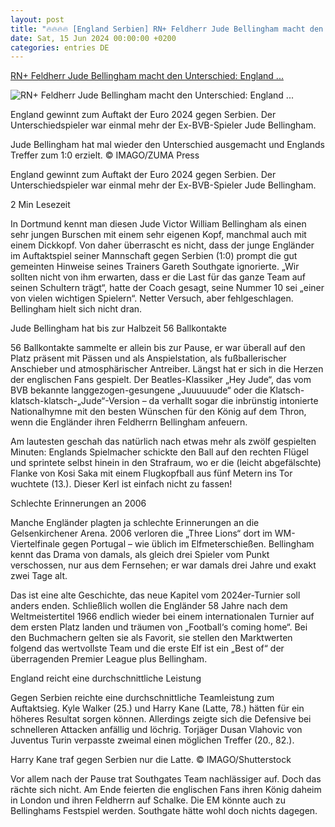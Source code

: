 ```yaml
---
layout: post
title: "🔥🔥🔥🔥 [England Serbien] RN+ Feldherr Jude Bellingham macht den Unterschied: England ..."
date: Sat, 15 Jun 2024 00:00:00 +0200
categories: entries DE
---
```

[RN+ Feldherr Jude Bellingham macht den Unterschied: England ...](https://www.ruhrnachrichten.de/sport-fussball-euro2024/feldherr-jude-bellingham-macht-den-unterschied-england-gewinnt-knapp-gegen-serbien-w893967-2001251226/)

![RN+ Feldherr Jude Bellingham macht den Unterschied: England ...](https://www.ruhrnachrichten.de/wp-content/uploads/2024/06/16/20/630_0900_3848631_imago1046414481h-1648x824.jpg)

England gewinnt zum Auftakt der Euro 2024 gegen Serbien. Der Unterschiedspieler war einmal mehr der Ex-BVB-Spieler Jude Bellingham.

Jude Bellingham hat mal wieder den Unterschied ausgemacht und Englands Treffer zum 1:0 erzielt. © IMAGO/ZUMA Press

England gewinnt zum Auftakt der Euro 2024 gegen Serbien. Der Unterschiedspieler war einmal mehr der Ex-BVB-Spieler Jude Bellingham.

2 Min Lesezeit

In Dortmund kennt man diesen Jude Victor William Bellingham als einen sehr jungen Burschen mit einem sehr eigenen Kopf, manchmal auch mit einem Dickkopf. Von daher überrascht es nicht, dass der junge Engländer im Auftaktspiel seiner Mannschaft gegen Serbien (1:0) prompt die gut gemeinten Hinweise seines Trainers Gareth Southgate ignorierte. „Wir sollten nicht von ihm erwarten, dass er die Last für das ganze Team auf seinen Schultern trägt“, hatte der Coach gesagt, seine Nummer 10 sei „einer von vielen wichtigen Spielern“. Netter Versuch, aber fehlgeschlagen. Bellingham hielt sich nicht dran.

Jude Bellingham hat bis zur Halbzeit 56 Ballkontakte

56 Ballkontakte sammelte er allein bis zur Pause, er war überall auf den Platz präsent mit Pässen und als Anspielstation, als fußballerischer Anschieber und atmosphärischer Antreiber. Längst hat er sich in die Herzen der englischen Fans gespielt. Der Beatles-Klassiker „Hey Jude“, das vom BVB bekannte langgezogen-gesungene „Juuuuuude“ oder die Klatsch-klatsch-klatsch-„Jude“-Version – da verhallt sogar die inbrünstig intonierte Nationalhymne mit den besten Wünschen für den König auf dem Thron, wenn die Engländer ihren Feldherrn Bellingham anfeuern.

Am lautesten geschah das natürlich nach etwas mehr als zwölf gespielten Minuten: Englands Spielmacher schickte den Ball auf den rechten Flügel und sprintete selbst hinein in den Strafraum, wo er die (leicht abgefälschte) Flanke von Kosi Saka mit einem Flugkopfball aus fünf Metern ins Tor wuchtete (13.). Dieser Kerl ist einfach nicht zu fassen!

Schlechte Erinnerungen an 2006

Manche Engländer plagten ja schlechte Erinnerungen an die Gelsenkirchener Arena. 2006 verloren die „Three Lions“ dort im WM-Viertelfinale gegen Portugal – wie üblich im Elfmeterschießen. Bellingham kennt das Drama von damals, als gleich drei Spieler vom Punkt verschossen, nur aus dem Fernsehen; er war damals drei Jahre und exakt zwei Tage alt.

Das ist eine alte Geschichte, das neue Kapitel vom 2024er-Turnier soll anders enden. Schließlich wollen die Engländer 58 Jahre nach dem Weltmeistertitel 1966 endlich wieder bei einem internationalen Turnier auf dem ersten Platz landen und träumen von „Football‘s coming home“. Bei den Buchmachern gelten sie als Favorit, sie stellen den Marktwerten folgend das wertvollste Team und die erste Elf ist ein „Best of“ der überragenden Premier League plus Bellingham.

England reicht eine durchschnittliche Leistung

Gegen Serbien reichte eine durchschnittliche Teamleistung zum Auftaktsieg. Kyle Walker (25.) und Harry Kane (Latte, 78.) hätten für ein höheres Resultat sorgen können. Allerdings zeigte sich die Defensive bei schnelleren Attacken anfällig und löchrig. Torjäger Dusan Vlahovic von Juventus Turin verpasste zweimal einen möglichen Treffer (20., 82.).

Harry Kane traf gegen Serbien nur die Latte. © IMAGO/Shutterstock

Vor allem nach der Pause trat Southgates Team nachlässiger auf. Doch das rächte sich nicht. Am Ende feierten die englischen Fans ihren König daheim in London und ihren Feldherrn auf Schalke. Die EM könnte auch zu Bellinghams Festspiel werden. Southgate hätte wohl doch nichts dagegen.

